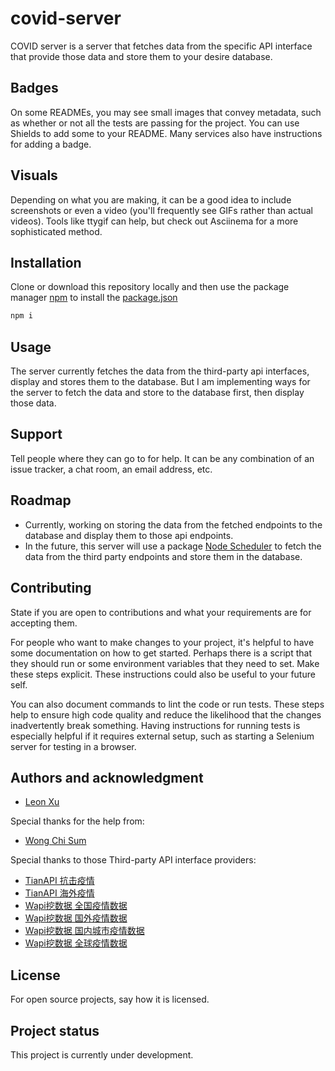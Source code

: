 # covid-server

COVID server is a server that fetches data from the specific API interface that provide those data and store them to your desire database.

## Badges
On some READMEs, you may see small images that convey metadata, such as whether or not all the tests are passing for the project. You can use Shields to add some to your README. Many services also have instructions for adding a badge.

## Visuals
Depending on what you are making, it can be a good idea to include screenshots or even a video (you'll frequently see GIFs rather than actual videos). Tools like ttygif can help, but check out Asciinema for a more sophisticated method.

## Installation
Clone or download this repository locally and then use the package manager [npm](https://nodejs.org) to install the [package.json](package.json)

```bash
npm i
```

## Usage
The server currently fetches the data from the third-party api interfaces, display and stores them to the database. But I am implementing ways for the server to fetch the data and store to the database first, then display those data.

## Support
Tell people where they can go to for help. It can be any combination of an issue tracker, a chat room, an email address, etc.

## Roadmap
- Currently, working on storing the data from the fetched endpoints to the database and display them to those api endpoints.
- In the future, this server will use a package [Node Scheduler](https://www.npmjs.com/package/node-schedule) to fetch the data from the third party endpoints and store them in the database.

## Contributing
State if you are open to contributions and what your requirements are for accepting them.

For people who want to make changes to your project, it's helpful to have some documentation on how to get started. Perhaps there is a script that they should run or some environment variables that they need to set. Make these steps explicit. These instructions could also be useful to your future self.

You can also document commands to lint the code or run tests. These steps help to ensure high code quality and reduce the likelihood that the changes inadvertently break something. Having instructions for running tests is especially helpful if it requires external setup, such as starting a Selenium server for testing in a browser.

## Authors and acknowledgment
- [Leon Xu](https://gitlab.com/LeonXu260)

Special thanks for the help from:
- [Wong Chi Sum](https://github.com/wongshisum)

Special thanks to those Third-party API interface providers:
- [TianAPI 抗击疫情](https://www.tianapi.com/apiview/169)
- [TianAPI 海外疫情](https://www.tianapi.com/apiview/176)
- [Wapi挖数据 全国疫情数据](https://www.wapi.cn/api_detail/94/219.html)
- [Wapi挖数据 国外疫情数据](https://www.wapi.cn/api_detail/94/220.html)
- [Wapi挖数据 国内城市疫情数据](https://www.wapi.cn/api_detail/94/221.html)
- [Wapi挖数据 全球疫情数据](https://www.wapi.cn/api_detail/94/222.html)

## License
For open source projects, say how it is licensed.

## Project status
This project is currently under development. 
